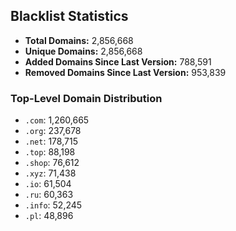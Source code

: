 ## Blacklist Statistics

- **Total Domains:** 2,856,668
- **Unique Domains:** 2,856,668
- **Added Domains Since Last Version:** 788,591
- **Removed Domains Since Last Version:** 953,839

### Top-Level Domain Distribution

-  `.com`: 1,260,665
-  `.org`: 237,678
-  `.net`: 178,715
-  `.top`: 88,198
-  `.shop`: 76,612
-  `.xyz`: 71,438
-  `.io`: 61,504
-  `.ru`: 60,363
-  `.info`: 52,245
-  `.pl`: 48,896
